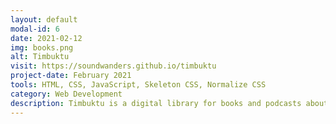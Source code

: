 ```yaml
---
layout: default
modal-id: 6
date: 2021-02-12
img: books.png
alt: Timbuktu
visit: https://soundwanders.github.io/timbuktu
project-date: February 2021
tools: HTML, CSS, JavaScript, Skeleton CSS, Normalize CSS
category: Web Development
description: Timbuktu is a digital library for books and podcasts about ancient civilizations. There is a static demo hosted on Github Pages and a full-stack web application hosted on Google Firebase that authorizes user login with Github and Google's OAuth. Data stored permanently under either the authorized user's ID or an automatically generated ID. in Firebase's database.
---
```

